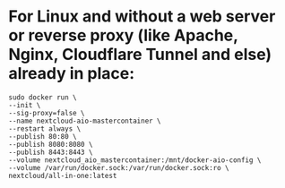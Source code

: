 # For Linux and without a web server or reverse proxy (like Apache, Nginx, Cloudflare Tunnel and else) already in place:
```
sudo docker run \
--init \
--sig-proxy=false \
--name nextcloud-aio-mastercontainer \
--restart always \
--publish 80:80 \
--publish 8080:8080 \
--publish 8443:8443 \
--volume nextcloud_aio_mastercontainer:/mnt/docker-aio-config \
--volume /var/run/docker.sock:/var/run/docker.sock:ro \
nextcloud/all-in-one:latest
```
